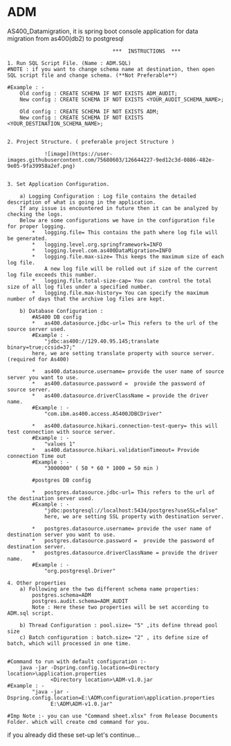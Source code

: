 # ADM

AS400_Datamigration,
 it is spring boot console application for data migration from as400(db2) to postgresql
 
                                      ***  INSTRUCTIONS  ***

	1. Run SQL Script File. (Name : ADM.SQL)
	#NOTE : if you want to change schema name at destination, then open SQL script file and change schema. (**Not Preferable**)
	
	#Example : - 
		Old config : CREATE SCHEMA IF NOT EXISTS ADM_AUDIT;
		New config : CREATE SCHEMA IF NOT EXISTS <YOUR_AUDIT_SCHEMA_NAME>;

		Old config : CREATE SCHEMA IF NOT EXISTS ADM;
		New config : CREATE SCHEMA IF NOT EXISTS <YOUR_DESTINATION_SCHEMA_NAME>;
	

	2. Project Structure. ( preferable project Structure ) 
	
				![image](https://user-images.githubusercontent.com/75680603/126644227-9ed12c3d-0886-482e-9e05-9fa39958a2ef.png)

  				      
	3. Set Application Configuration.
	
		a) Logging Configuration : Log file contains the detailed description of what is going in the application.
		If any issue is encountered in future then it can be analyzed by checking the logs.
		Below are some configurations we have in the configuration file for proper logging.
			*	logging.file= This contains the path where log file will be generated.
			*	logging.level.org.springframework=INFO
			*	logging.level.com.as400DataMigration=INFO
			*	logging.file.max-size= This keeps the maximum size of each log file.
			 	A new log file will be rolled out if size of the current log file exceeds this number.
			*	logging.file.total-size-cap= You can control the total size of all log files under a specified number.
			*	logging.file.max-history= You can specify the maximum number of days that the archive log files are kept.
   		 
		b) Database Configuration : 
			#AS400 DB config
			*   as400.datasource.jdbc-url= This refers to the url of the source server used.
			#Example : - 
				"jdbc:as400://129.40.95.145;translate binary=true;ccsid=37;"
			here, we are setting translate property with source server. (required for As400)

			*   as400.datasource.username= provide the user name of source server you want to use.
			*   as400.datasource.password =  provide the password of source server.
			*   as400.datasource.driverClassName = provide the driver  name. 
			#Example : - 
				"com.ibm.as400.access.AS400JDBCDriver"

			*   as400.datasource.hikari.connection-test-query= this will test connection with source server. 
			#Example : - 
				"values 1"  
			*   as400.datasource.hikari.validationTimeout= Provide connection Time out  
			#Example : - 
				"3000000" ( 50 * 60 * 1000 = 50 min )

			#postgres DB config

			*   postgres.datasource.jdbc-url= This refers to the url of the destination server used.
			#Example : - 
				"jdbc:postgresql://localhost:5434/postgres?useSSL=false"
				here, we are setting SSL property with destination server. 

			*   postgres.datasource.username= provide the user name of destination server you want to use.
			*   postgres.datasource.password =  provide the password of destination server.
			*   postgres.datasource.driverClassName = provide the driver  name. 
			#Example : - 
				"org.postgresql.Driver"

	4. Other properties
		a) Following are the two different schema name properties: 
			postgres.schema=ADM
			postgres.audit.schema=ADM_AUDIT
			Note : Here these two properties will be set according to ADM.sql script.

		b) Thread Configuration : pool.size= "5" ,its define thread pool size 
		c) Batch configuration : batch.size= "2" , its define size of batch, which will processed in one time.
		
		                                    
    #Command to run with default configuration :-
    	java -jar -Dspring.config.location=<Directory location>\application.properties 
    			  <Directory location>\ADM-v1.0.jar
    #Example : -
    		"java -jar -Dspring.config.location=E:\ADM\configuration\application.properties 
    			  E:\ADM\ADM-v1.0.jar"
    			  
    #Imp Note :- you can use "Command sheet.xlsx" from Release Documents Folder. which will create cmd command for you.
	

if you already did these set-up let's continue...


